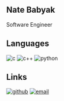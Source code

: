## Nate Babyak

Software Engineer

## Languages

![c](https://img.shields.io/badge/C-00599c?style=for-the-badge&logo=c&logoColor=white)
![c++](https://img.shields.io/badge/C%2B%2B-00599c?style=for-the-badge&logo=c%2B%2B&logoColor=white)
![python](https://img.shields.io/badge/Python-FFD43B?style=for-the-badge&logo=python&logoColor=blue)

## Links

[![github](https://img.shields.io/badge/GitHub-000000?style=for-the-badge&logo=github&logoColor=white)](https://github.com/natebabyak)
[![email](https://img.shields.io/badge/Microsoft_Outlook-0078D4?style=for-the-badge&logo=microsoft-outlook&logoColor=white)](mailto:nate.babyak@outlook.com)
